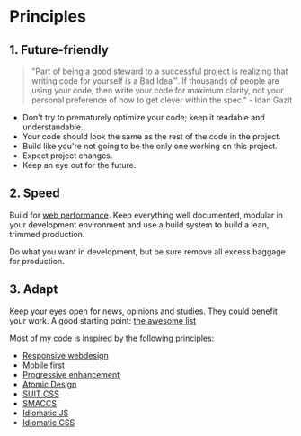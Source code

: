 # Principles

## 1. Future-friendly
> "Part of being a good steward to a successful project is realizing that
> writing code for yourself is a Bad Idea™. If thousands of people are using
> your code, then write your code for maximum clarity, not your personal
> preference of how to get clever within the spec." - Idan Gazit

* Don't try to prematurely optimize your code; keep it readable and understandable.
* Your code should look the same as the rest of the code in the project.
* Build like you're not going to be the only one working on this project.
* Expect project changes.
* Keep an eye out for the future.

## 2. Speed
Build for [web performance](https://github.com/davidsonfellipe/awesome-wpo#articles).
Keep everything well documented, modular in your development environment and use a build system to build a lean, trimmed production.

Do what you want in development, but be sure remove all excess baggage for production.

## 3. Adapt
Keep your eyes open for news, opinions and studies. They could benefit your work.
A good starting point: [the awesome list](https://github.com/sindresorhus/awesome)

Most of my code is inspired by the following principles:
* [Responsive webdesign](http://en.wikipedia.org/wiki/Responsive_web_design)
* [Mobile first](http://zurb.com/word/mobile-first)
* [Progressive enhancement](http://en.wikipedia.org/wiki/Progressive_enhancement)
* [Atomic Design](http://bradfrostweb.com/blog/post/atomic-web-design/)
* [SUIT CSS](https://github.com/suitcss/suit/blob/master/doc/README.md)
* [SMACCS](https://smacss.com/)
* [Idiomatic JS](https://github.com/rwaldron/idiomatic.js/)
* [Idiomatic CSS](https://github.com/necolas/idiomatic-css)
